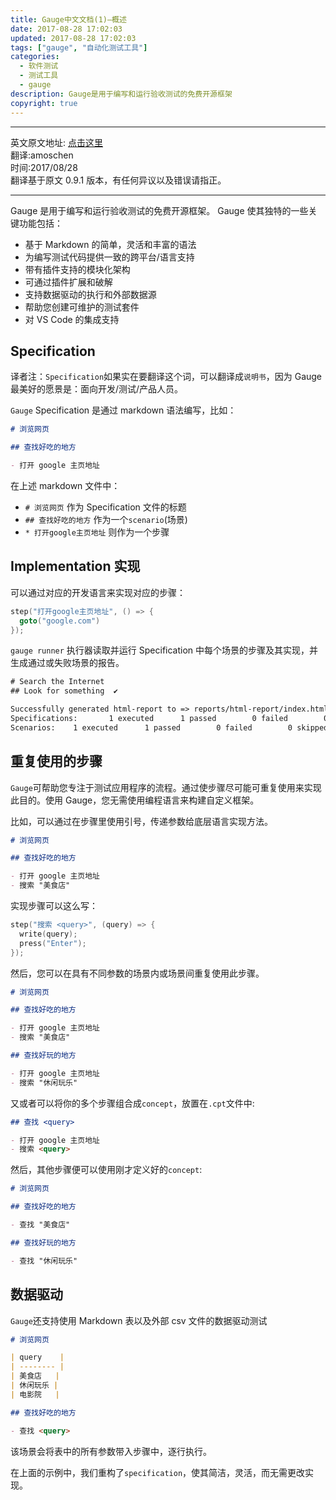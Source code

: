 ```yaml
---
title: Gauge中文文档(1)—概述
date: 2017-08-28 17:02:03
updated: 2017-08-28 17:02:03
tags: ["gauge", "自动化测试工具"]
categories:
  - 软件测试
  - 测试工具
  - gauge
description: Gauge是用于编写和运行验收测试的免费开源框架
copyright: true
---
```


---

英文原文地址: [点击这里](https://docs.getgauge.io/)  
翻译:amoschen  
时间:2017/08/28  
翻译基于原文 0.9.1 版本，有任何异议以及错误请指正。

---

Gauge 是用于编写和运行验收测试的免费开源框架。 Gauge 使其独特的一些关键功能包括：

- 基于 Markdown 的简单，灵活和丰富的语法
- 为编写测试代码提供一致的跨平台/语言支持
- 带有插件支持的模块化架构
- 可通过插件扩展和破解
- 支持数据驱动的执行和外部数据源
- 帮助您创建可维护的测试套件
- 对 VS Code 的集成支持

## Specification

译者注：`Specification`如果实在要翻译这个词，可以翻译成`说明书`，因为 Gauge 最美好的愿景是：面向开发/测试/产品人员。

`Gauge` Specification 是通过 markdown 语法编写，比如：

```md
# 浏览网页

## 查找好吃的地方

- 打开 google 主页地址
```

在上述 markdown 文件中：

- `# 浏览网页` 作为 Specification 文件的标题
- `## 查找好吃的地方` 作为一个`scenario`(场景)
- `* 打开google主页地址` 则作为一个步骤

## Implementation 实现

可以通过对应的开发语言来实现对应的步骤：

```go
step("打开google主页地址", () => {
  goto("google.com")
});
```

`gauge runner` 执行器读取并运行 Specification 中每个场景的步骤及其实现，并生成通过或失败场景的报告。

```txt
# Search the Internet
## Look for something  ✔

Successfully generated html-report to => reports/html-report/index.html
Specifications:       1 executed      1 passed        0 failed        0 skipped
Scenarios:    1 executed      1 passed        0 failed        0 skipped
```

## 重复使用的步骤

`Gauge`可帮助您专注于测试应用程序的流程。通过使步骤尽可能可重复使用来实现此目的。使用 Gauge，您无需使用编程语言来构建自定义框架。

比如，可以通过在步骤里使用引号，传递参数给底层语言实现方法。

```md
# 浏览网页

## 查找好吃的地方

- 打开 google 主页地址
- 搜索 "美食店"
```

实现步骤可以这么写：

```go
step("搜索 <query>", (query) => {
  write(query);
  press("Enter");
});
```

然后，您可以在具有不同参数的场景内或场景间重复使用此步骤。

```md
# 浏览网页

## 查找好吃的地方

- 打开 google 主页地址
- 搜索 "美食店"

## 查找好玩的地方

- 打开 google 主页地址
- 搜索 "休闲玩乐"
```

又或者可以将你的多个步骤组合成`concept`，放置在`.cpt`文件中:

```md
## 查找 <query>

- 打开 google 主页地址
- 搜索 <query>
```

然后，其他步骤便可以使用刚才定义好的`concept`:

```md
# 浏览网页

## 查找好吃的地方

- 查找 "美食店"

## 查找好玩的地方

- 查找 "休闲玩乐"
```

## 数据驱动

`Gauge`还支持使用 Markdown 表以及外部 csv 文件的数据驱动测试

```md
# 浏览网页

| query    |
| -------- |
| 美食店   |
| 休闲玩乐 |
| 电影院   |

## 查找好吃的地方

- 查找 <query>
```

该场景会将表中的所有参数带入步骤中，逐行执行。

在上面的示例中，我们重构了`specification`，使其简洁，灵活，而无需更改实现。
